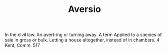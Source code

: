 ---
title: Aversio
letter: A
permalink: "/definitions/aversio.html"
body: In the clvil law. An avert-ing or turning away. A term Applied to a species
  of sale in gross or bulk. Letting a house altogether, instead of in chambers. 4
  Kent, Comm. 517
published_at: '2018-07-07'
layout: post
---
